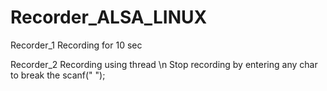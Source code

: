 # Recorder_ALSA_LINUX

Recorder_1  Recording for 10 sec

Recorder_2  Recording using thread \n
            Stop recording by entering any char to break the scanf(" ");
